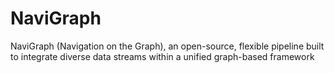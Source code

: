 # NaviGraph
NaviGraph (Navigation on the Graph), an open-source, flexible pipeline built to integrate diverse data streams within a unified graph-based framework
